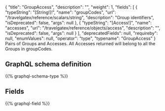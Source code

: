 {
  "title": "GroupAccess",
  "description": "",
  "weight": 1,
  "fields": [
    {
      "typeString": "[String!]!",
      "name": "groupCodes",
      "url": "/travelgatex/reference/scalars/string",
      "description": "Group identifiers",
      "isDeprecated": false,
      "args": null
    },
    {
      "typeString": "[Access!]",
      "name": "accesses",
      "url": "/travelgatex/reference/objects/access",
      "description": "",
      "isDeprecated": false,
      "args": null
    }
  ],
  "deprecatedFields": null,
  "requireby": null,
  "enumValues": null,
  "operator": "type",
  "typename": "GroupAccess"
}
Pairs of Groups and Accesses. All Accesses returned will belong to all the Groups in groupCodes.
## GraphQL schema definition

{{% graphql-schema-type %}}

## Fields

{{% graphql-field %}}
